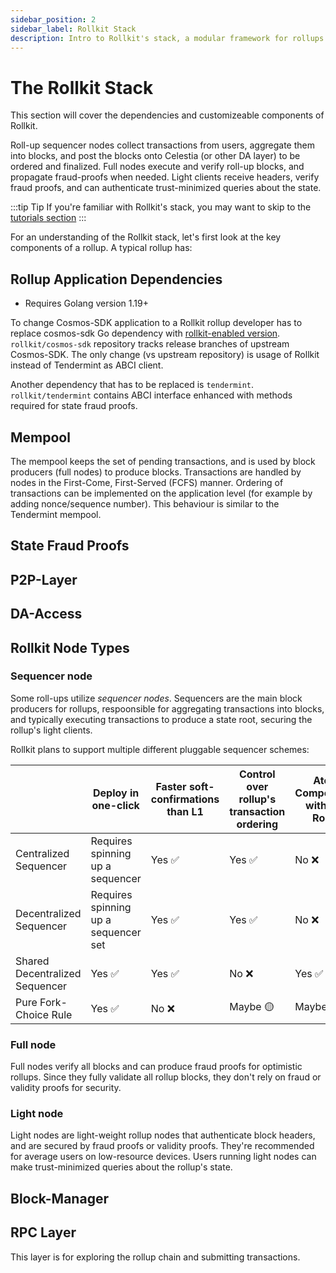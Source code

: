 ```yaml
---
sidebar_position: 2
sidebar_label: Rollkit Stack
description: Intro to Rollkit's stack, a modular framework for rollups.
---
```


# The Rollkit Stack

This section will cover the dependencies and customizeable components of Rollkit.

Roll-up sequencer nodes collect transactions from users, aggregate them into blocks, and post the blocks onto Celestia (or other DA layer) to be ordered and finalized. Full nodes execute and verify roll-up blocks, and propagate fraud-proofs when needed. Light clients receive headers, verify fraud proofs, and can authenticate trust-minimized queries about the state.

:::tip Tip
If you're familiar with Rollkit's stack, you may want to skip to the [tutorials section](../category/tutorials)
:::

For an understanding of the Rollkit stack, let's first look at the key components of a rollup. A typical rollup has:

## Rollup Application Dependencies

* Requires Golang version 1.19+

To change Cosmos-SDK application to a Rollkit rollup developer has to replace
cosmos-sdk Go dependency with
[rollkit-enabled version](https://github.com/rollkit/cosmos-sdk).
`rollkit/cosmos-sdk` repository tracks release branches of upstream Cosmos-SDK.
The only change (vs upstream repository) is usage of Rollkit instead of
Tendermint as ABCI client.

Another dependency that has to be replaced is `tendermint`.
`rollkit/tendermint` contains ABCI interface enhanced with methods required for state fraud proofs.

## Mempool

<!-- Drafting: a mempool for queing up transactions - Manav -->

The mempool keeps the set of pending transactions, and is used by block
producers (full nodes) to produce blocks. Transactions are handled by
nodes in the First-Come, First-Served (FCFS) manner. Ordering of transactions
can be implemented on the application level (for example by adding
nonce/sequence number). This behaviour is similar to the Tendermint mempool.

## State Fraud Proofs

<!-- Drafting: Manav -->

## P2P-Layer

<!-- Drafting: Tomasz -->

## DA-Access

<!-- Drafting: Tomasz -->

## Rollkit Node Types

### Sequencer node

Some roll-ups utilize _sequencer nodes_. Sequencers are the main block producers for rollups, respoonsible for aggregating transactions into blocks, and typically executing transactions to produce a state root, securing the rollup's light clients.

Rollkit plans to support multiple different pluggable sequencer schemes:

|                                | Deploy in one-click                  | Faster soft-confirmations than L1 | Control over rollup's transaction ordering | Atomic Composability with other Rollups | Censorship resistance | Implementation Status |
|--------------------------------|--------------------------------------|-----------------------------------|--------------------------------------------|-----------------------------------------|-----------------------|-----------------------|
| Centralized Sequencer          | Requires spinning up a sequencer     | Yes ✅                               | Yes ✅                                        | No ❌                                      | Eventual ⏳              | Implemented! ✅          |
| Decentralized Sequencer        | Requires spinning up a sequencer set | Yes ✅                               | Yes ✅                                        | No ❌                                      | Real-time ⚡️             | Coming soon 🟢           |
| Shared Decentralized Sequencer | Yes ✅                                  | Yes ✅                               | No ❌                                         | Yes ✅                                     | Real-time ⚡️             | Coming soon 🟢           |
| Pure Fork-Choice Rule          | Yes ✅                                  | No ❌                                | Maybe 🟡                                      | Maybe 🟡                                   | Eventual ⏳              | Coming soon 🟢           |

### Full node

Full nodes verify all blocks and can produce fraud proofs for optimistic rollups. Since they fully validate all rollup blocks, they don't rely on fraud or validity proofs for security.

### Light node

Light nodes are light-weight rollup nodes that authenticate block headers, and are secured by fraud proofs or validity proofs. They're recommended for average users on low-resource devices. Users running light nodes can make trust-minimized queries about the rollup's state.

## Block-Manager

<!-- Drafting: Manav -->

## RPC Layer

<!-- Drafting -->

This layer is for exploring the rollup chain and submitting transactions.
